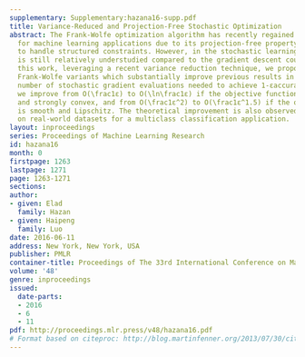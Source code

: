 ```yaml
---
supplementary: Supplementary:hazana16-supp.pdf
title: Variance-Reduced and Projection-Free Stochastic Optimization
abstract: The Frank-Wolfe optimization algorithm has recently regained popularity
  for machine learning applications due to its projection-free property and its ability
  to handle structured constraints. However, in the stochastic learning setting, it
  is still relatively understudied compared to the gradient descent counterpart. In
  this work, leveraging a recent variance reduction technique, we propose two stochastic
  Frank-Wolfe variants which substantially improve previous results in terms of the
  number of stochastic gradient evaluations needed to achieve 1-εaccuracy. For example,
  we improve from O(\frac1ε) to O(\ln\frac1ε) if the objective function is smooth
  and strongly convex, and from O(\frac1ε^2) to O(\frac1ε^1.5) if the objective function
  is smooth and Lipschitz. The theoretical improvement is also observed in experiments
  on real-world datasets for a multiclass classification application.
layout: inproceedings
series: Proceedings of Machine Learning Research
id: hazana16
month: 0
firstpage: 1263
lastpage: 1271
page: 1263-1271
sections: 
author:
- given: Elad
  family: Hazan
- given: Haipeng
  family: Luo
date: 2016-06-11
address: New York, New York, USA
publisher: PMLR
container-title: Proceedings of The 33rd International Conference on Machine Learning
volume: '48'
genre: inproceedings
issued:
  date-parts:
  - 2016
  - 6
  - 11
pdf: http://proceedings.mlr.press/v48/hazana16.pdf
# Format based on citeproc: http://blog.martinfenner.org/2013/07/30/citeproc-yaml-for-bibliographies/
---
```

